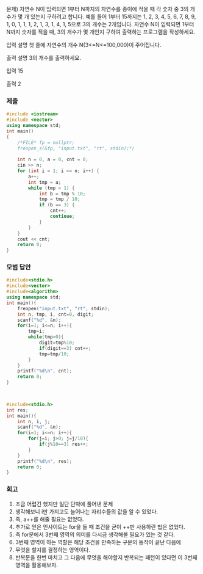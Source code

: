문제)
자연수 N이 입력되면 1부터 N까지의 자연수를 종이에 적을 때 각 숫자 중 3의 개수가 몇 개
있는지 구하려고 합니다.
예를 들어 1부터 15까지는 1, 2, 3, 4, 5, 6, 7, 8, 9, 1, 0, 1, 1, 1, 2, 1, 3, 1, 4, 1, 5으로
3의 개수는 2개입니다.
자연수 N이 입력되면 1부터 N까지 숫자를 적을 때, 3의 개수가 몇 개인지 구하여 출력하는
프로그램을 작성하세요.

입력 설명
첫 줄에 자연수의 개수 N(3<=N<=100,000)이 주어집니다.

출력 설명
3의 개수를 출력하세요.

입력
15

출력
2

### 제출
``` Cpp
#include <iostream> 
#include <vector>
using namespace std;
int main()
{
	/*FILE* fp = nullptr;
	freopen_s(&fp, "input.txt", "rt", stdin);*/
	
	int n = 0, a = 0, cnt = 0;
	cin >> n;
	for (int i = 1; i <= n; i++) {
		a++;
		int tmp = a;
		while (tmp > 1) {
			int b = tmp % 10;
			tmp = tmp / 10;
			if (b == 3) {
				cnt++;
				continue;
			}
		}
	}
	cout << cnt;
	return 0;
}
```

### 모범 답안
``` Cpp
#include<stdio.h>
#include<vector>
#include<algorithm>
using namespace std;
int main(){
	freopen("input.txt", "rt", stdin);
	int n, tmp, i, cnt=0, digit;
	scanf("%d", &n);
	for(i=1; i<=n; i++){
		tmp=i;
		while(tmp>0){
			digit=tmp%10;
			if(digit==3) cnt++;
			tmp=tmp/10;
		}
	}
	printf("%d\n", cnt);
	return 0;
}
	


#include<stdio.h>
int res;
int main(){
	int n, i, j;
	scanf("%d", &n);
	for(i=1; i<=n; i++){
		for(j=i; j>0; j=j/10){
			if(j%10==3) res++;
		}
	}
	printf("%d\n", res);
	return 0;
}
```

### 회고

1. 조금 어렵긴 했지만 일단 단박에 풀어낸 문제
2. 생각해보니 i만 가지고도 늘어나는 자리수들의 값을 알 수 있었다.
3. 즉, a++를 해줄 필요는 없었다.
4. 추가로 얻은 인사이트는 for을 돌 때 조건을 굳이 ++만 사용하란 법은 없었다.
5. 즉 for문에서 3번째 영역의 의미를 다시금 생각해볼 필요가 있는 것 같다.
6. 3번째 영역이 하는 역할은 해당 조건을 만족하는 구문의 동작이 끝난 다음에
7. 무엇을 할지를 결정하는 영역이다.
8. 반복문을 한번 마치고 그 다음에 무엇을 해야할지 반복되는 패턴이 있다면 이 3번째 영역을 활용해보자.